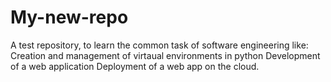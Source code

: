 # My-new-repo
A test repository, to learn the common task of software engineering like:
Creation and management of virtaual environments in python
Development of a web application
Deployment of a web app on the cloud.
